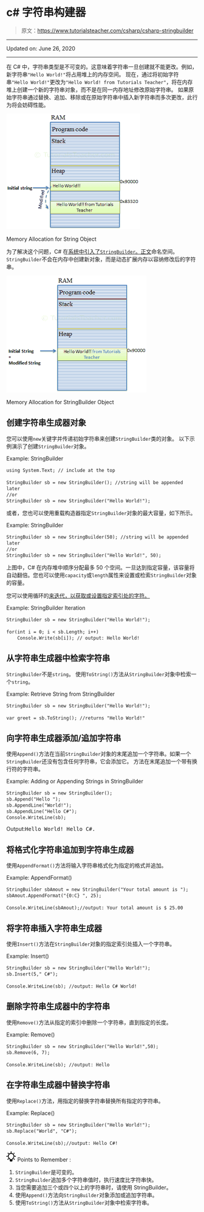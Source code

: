 # c# 字符串构建器

> 原文：<https://www.tutorialsteacher.com/csharp/csharp-stringbuilder>

* * *

Updated on: <time datetime="2020-06-26">June 26, 2020</time>

* * *

在 C# 中，字符串类型是不可变的。这意味着字符串一旦创建就不能更改。例如，新字符串`"Hello World!"`将占用堆上的内存空间。 现在，通过将初始字符串`"Hello World!"`更改为`"Hello World! from Tutorials Teacher"`，将在内存堆上创建一个新的字符串对象，而不是在同一内存地址修改原始字符串。 如果原始字符串通过替换、追加、移除或在原始字符串中插入新字符串而多次更改，此行为将会妨碍性能。

[![Memory allocation for String](img/969222110714352795701b4cbea41546.png)](../../Content/images/csharp/string-memory.png)

Memory Allocation for String Object



为了解决这个问题，C# 在[系统中引入了`StringBuilder`。正文](https://docs.microsoft.com/en-us/dotnet/api/system.text)命名空间。 `StringBuilder`不会在内存中创建新对象，而是动态扩展内存以容纳修改后的字符串。

[![Memory allocation for StringBuilder](img/ffed4d3f9271951ee7fb4ee41dbaa391.png)](../../Content/images/csharp/stringbuilder-memory.png)

Memory Allocation for StringBuilder Object



## 创建字符串生成器对象

您可以使用`new`关键字并传递初始字符串来创建`StringBuilder`类的对象。 以下示例演示了创建`StringBuilder`对象。

Example: StringBuilder

```
using System.Text; // include at the top

StringBuilder sb = new StringBuilder(); //string will be appended later
//or
StringBuilder sb = new StringBuilder("Hello World!"); 
```

或者，您也可以使用重载构造器指定`StringBuilder`对象的最大容量，如下所示。

Example: StringBuilder

```
StringBuilder sb = new StringBuilder(50); //string will be appended later
//or
StringBuilder sb = new StringBuilder("Hello World!", 50); 
```

上图中，C# 在内存堆中顺序分配最多 50 个空间。一旦达到指定容量，该容量将自动翻倍。您也可以使用`capacity`或`length`属性来设置或检索`StringBuilder`对象的容量。

您可以使用循环的[来迭代，以获取或设置指定索引处的字符。](/csharp/csharp-for-loop)

Example: StringBuilder Iteration

```
StringBuilder sb = new StringBuilder("Hello World!");

for(int i = 0; i < sb.Length; i++)
    Console.Write(sb[i]); // output: Hello World! 
```

## 从字符串生成器中检索字符串

`StringBuilder`不是`string`。 使用`ToString()`方法从`StringBuilder`对象中检索一个`string`。

Example: Retrieve String from StringBuilder

```
StringBuilder sb = new StringBuilder("Hello World!");

var greet = sb.ToString(); //returns "Hello World!" 
```

## 向字符串生成器添加/追加字符串

使用`Append()`方法在当前`StringBuilder`对象的末尾追加一个字符串。如果一个`StringBuilder`还没有包含任何字符串，它会添加它。 方法在末尾追加一个带有换行符的字符串。

Example: Adding or Appending Strings in StringBuilder

```
StringBuilder sb = new StringBuilder();
sb.Append("Hello ");
sb.AppendLine("World!");
sb.AppendLine("Hello C#");
Console.WriteLine(sb); 
```

Output:<samp>Hello World!
Hello C#.</samp>

## 将格式化字符串追加到字符串生成器

使用`AppendFormat()`方法将输入字符串格式化为指定的格式并追加。

Example: AppendFormat()

```
StringBuilder sbAmout = new StringBuilder("Your total amount is ");
sbAmout.AppendFormat("{0:C} ", 25);

Console.WriteLine(sbAmout);//output: Your total amount is $ 25.00 
```

## 将字符串插入字符串生成器

使用`Insert()`方法在`StringBuilder`对象的指定索引处插入一个字符串。

Example: Insert()

```
StringBuilder sb = new StringBuilder("Hello World!");
sb.Insert(5," C#"); 

Console.WriteLine(sb); //output: Hello C# World! 
```

## 删除字符串生成器中的字符串

使用`Remove()`方法从指定的索引中删除一个字符串，直到指定的长度。

Example: Remove()

```
StringBuilder sb = new StringBuilder("Hello World!",50);
sb.Remove(6, 7);

Console.WriteLine(sb); //output: Hello 
```

## 在字符串生成器中替换字符串

使用`Replace()`方法，用指定的替换字符串替换所有指定的字符串。

Example: Replace()

```
StringBuilder sb = new StringBuilder("Hello World!");
sb.Replace("World", "C#");

Console.WriteLine(sb);//output: Hello C#! 
```

![](img/85db52f5404f0c468e1b194aa487d6a1.png)  Points to Remember :

1.  `StringBuilder`是可变的。
2.  `StringBuilder`追加多个字符串值时，执行速度比字符串快。
3.  当您需要追加三个或四个以上的字符串时，请使用 StringBuilder。
4.  使用`Append()`方法向`StringBuilder`对象添加或追加字符串。
5.  使用`ToString()`方法从`StringBuilder`对象中检索字符串。
